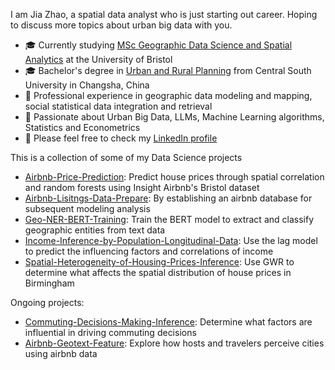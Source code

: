 I am Jia Zhao, a spatial data analyst who is just starting out career. Hoping to discuss more topics about urban big data with you.

- 🎓 Currently studying [MSc Geographic Data Science and Spatial Analytics](https://www.bristol.ac.uk/study/postgraduate/taught/msc-geographic-data-science-and-spatial-analytics/) at the University of Bristol
- 🎓 Bachelor's degree in [Urban and Rural Planning](https://art.csu.edu.cn/xygk/zyx/cxghx.htm) from Central South University in Changsha, China
- 🔭 Professional experience in geographic data modeling and mapping, social statistical data integration and retrieval
- 🤔 Passionate about Urban Big Data, LLMs, Machine Learning algorithms, Statistics and Econometrics
- 💬 Please feel free to check my [LinkedIn profile](https://www.linkedin.com/in/jia-bristol2024/)

This is a collection of some of my Data Science projects

- [Airbnb-Price-Prediction](https://github.com/jiazhao2024/gdssa-airbnb-price-predict): Predict house prices through spatial correlation and random forests using Insight Airbnb's Bristol dataset
- [Airbnb-Lisitngs-Data-Prepare](https://github.com/jiazhao2024/gdssa-airbnb-lisitngs-data-prepare): By establishing an airbnb database for subsequent modeling analysis
- [Geo-NER-BERT-Training](https://github.com/jiazhao2024/gdssa-geo-ner-bert-training): Train the BERT model to extract and classify geographic entities from text data
- [Income-Inference-by-Population-Longitudinal-Data](https://github.com/jiazhao2024/income-inference-by-population-longitudinal-data): Use the lag model to predict the influencing factors and correlations of income
- [Spatial-Heterogeneity-of-Housing-Prices-Inference](https://github.com/jiazhao2024/gdssa-Spatial-Heterogeneity-of-Housing-Prices-Inference): Use GWR to determine what affects the spatial distribution of house prices in Birmingham

Ongoing projects:

- [Commuting-Decisions-Making-Inference](https://github.com/jiazhao2024/gdssa-commuting-decisions-making): Determine what factors are influential in driving commuting decisions
- [Airbnb-Geotext-Feature](https://github.com/jiazhao2024/gdssa-airbnb-geotext-feature): Explore how hosts and travelers perceive cities using airbnb data
